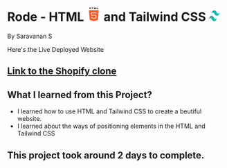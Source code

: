 # Rode - HTML ![html-5](./assets/html-5.png) and Tailwind CSS <img src="./assets/tailwind-css-logo.png" width=25 height=25> 

By Saravanan S


Here's the Live Deployed Website

## [Link to the Shopify clone](https://proj-shopify-clone.netlify.app/) 

<!-- ![Completed Website](./1.png) -->

## What I learned from this Project?
- I learned how to use HTML and Tailwind CSS to create a beutiful website.
- I learned about the ways of positioning elements in the HTML and Tailwind CSS

## This project took around 2 days to complete.